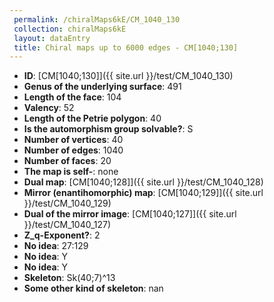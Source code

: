 ```yaml
--- 
 permalink: /chiralMaps6kE/CM_1040_130 
 collection: chiralMaps6kE
 layout: dataEntry
 title: Chiral maps up to 6000 edges - CM[1040;130]
---
```


- **ID**: [CM[1040;130]]({{ site.url }}/test/CM_1040_130)
- **Genus of the underlying surface**: 491
- **Length of the face**: 104
- **Valency**: 52
- **Length of the Petrie polygon**: 40
- **Is the automorphism group solvable?**: S
- **Number of vertices**: 40
- **Number of edges**: 1040
- **Number of faces**: 20
- **The map is self-**: none
- **Dual map**: [CM[1040;128]]({{ site.url }}/test/CM_1040_128)
- **Mirror (enantihomorphic) map**: [CM[1040;129]]({{ site.url }}/test/CM_1040_129)
- **Dual of the mirror image**: [CM[1040;127]]({{ site.url }}/test/CM_1040_127)
- **Z_q-Exponent?**: 2
- **No idea**:  27:129
- **No idea**: Y
- **No idea**: Y
- **Skeleton**: Sk(40;7)^13
- **Some other kind of skeleton**: nan
